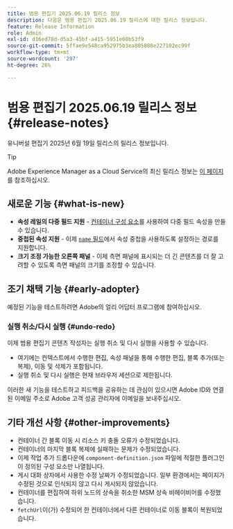 ```yaml
---
title: 범용 편집기 2025.06.19 릴리스 정보
description: 다음은 범용 편집기 2025.06.19 릴리스에 대한 릴리스 정보입니다.
feature: Release Information
role: Admin
exl-id: d16ed78d-d5a3-45bf-a415-5951e60b53f9
source-git-commit: 5ffae9e548ca952975b3ea805808e227102ec99f
workflow-type: tm+mt
source-wordcount: '297'
ht-degree: 26%

---
```



# 범용 편집기 2025.06.19 릴리스 정보 {#release-notes}

유니버설 편집기 2025년 6월 19일 릴리스의 릴리스 정보입니다.

>[!TIP]
>
>Adobe Experience Manager as a Cloud Service의 최신 릴리스 정보는 [이 페이지](/help/release-notes/release-notes-cloud/release-notes-current.md)를 참조하십시오.

## 새로운 기능 {#what-is-new}

* **속성 레일의 다중 필드 지원** -
  [컨테이너 구성 요소](/help/implementing/universal-editor/field-types.md#container)를 사용하여 다중 필드 속성을 만들 수 있습니다.
* **중첩된 속성 지원** - 이제 [`name` 필드](/help/implementing/universal-editor/field-types.md#nesting)에서 속성 중첩을 사용하도록 설정하는 경로를 지원합니다.
* **크기 조정 가능한 오른쪽 패널** - 이제 측면 패널에 표시되는 더 긴 콘텐츠를 더 잘 고려할 수 있도록 측면 패널의 크기를 조정할 수 있습니다.

## 조기 채택 기능 {#early-adopter}

예정된 기능을 테스트하려면 Adobe의 얼리 어답터 프로그램에 참여하십시오.

### **실행 취소/다시 실행** {#undo-redo}

이제 범용 편집기 콘텐츠 작성자는 실행 취소 및 다시 실행을 사용할 수 있습니다.

* 여기에는 컨텍스트에서 수행한 편집, 속성 패널을 통해 수행한 편집, 블록 추가(또는 복제), 이동 및 삭제가 포함됩니다.
* 실행 취소 및 다시 실행은 현재 브라우저 세션으로 제한됩니다.

이러한 새 기능을 테스트하고 피드백을 공유하는 데 관심이 있으시면 Adobe ID와 연결된 이메일 주소로 Adobe 고객 성공 관리자에 이메일을 보내주십시오.

## 기타 개선 사항 {#other-improvements}

* 컨테이너 간 블록 이동 시 리소스 키 충돌 오류가 수정되었습니다.
* 컨테이너의 마지막 블록 복제에 실패하는 문제가 수정되었습니다.
* 이제 작업 추가 드롭다운에 `component-definition.json` 파일에 적절한 플러그인이 정의된 구성 요소만 나열됩니다.
* 게시 대화 상자에서 사용한 수정 날짜가 수정되었습니다. 일부 환경에서는 페이지가 수정된 것으로 인식되지 않고 다시 게시되지 않았습니다.
* 컨테이너를 편집하여 하위 노드의 상속을 취소한 MSM 상속 비헤이비어를 수정했습니다.
* `fetchUrl`이(가) 수정되어 한 컨테이너에서 다른 컨테이너로 이동 블록이 복원되었습니다.
